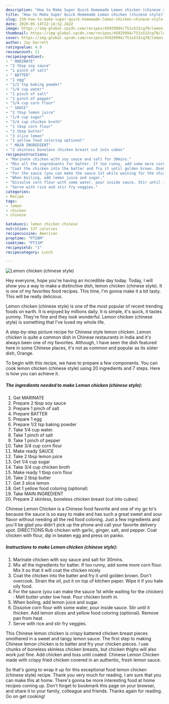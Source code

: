 ```yaml
---
description: "How to Make Super Quick Homemade Lemon chicken (chinese style)"
title: "How to Make Super Quick Homemade Lemon chicken (chinese style)"
slug: 159-how-to-make-super-quick-homemade-lemon-chicken-chinese-style
date: 2020-05-14T22:14:52.242Z
image: https://img-global.cpcdn.com/recipes/45929994/751x532cq70/lemon-chicken-chinese-style-recipe-main-photo.jpg
thumbnail: https://img-global.cpcdn.com/recipes/45929994/751x532cq70/lemon-chicken-chinese-style-recipe-main-photo.jpg
cover: https://img-global.cpcdn.com/recipes/45929994/751x532cq70/lemon-chicken-chinese-style-recipe-main-photo.jpg
author: Jay Garrett
ratingvalue: 4.9
reviewcount: 11
recipeingredient:
- " MARINATE"
- "2 tbsp soy sauce"
- "1 pinch of salt"
- " BATTER"
- "1 egg"
- "1/2 tsp baking powder"
- "1/4 cup water"
- "1 pinch of salt"
- "1 pinch of pepper"
- "3/4 cup corn flour"
- " SAUCE"
- "2 tbsp lemon juice"
- "1/4 cup sugar"
- "3/4 cup chicken broth"
- "1 tbsp corn flour"
- "2 tbsp butter"
- "3 slice lemon"
- "1 yellow food coloring optional"
- " MAIN INGREDIENT"
- "2 skinless boneless chicken breast cut into cubes"
recipeinstructions:
- "Marinate chicken with soy sauce and salt for 30mins."
- "Mix all the ingredients for batter. If too runny, add some more corn flour. Mix it so that it will coat the chicken nicely"
- "Coat the chicken into the batter and fry it until golden brown. Don&#39;t overcook.  Strain the oil, put it on top of kitchen paper. Wipe it if you hate oily food."
- "For the sauce (you can make the sauce 1st while waiting for the chicken) : Melt butter under low heat. Pour chicken broth in."
- "When boiling, add lemon juice and sugar."
- "Dissolve corn flour with some water, pour inside sauce. Stir until it thicken. Add lemon slices and yellow food coloring (optional). Remove pan from heat."
- "Serve with rice and stir fry veggies."
categories:
- Recipe
tags:
- lemon
- chicken
- chinese

katakunci: lemon chicken chinese 
nutrition: 137 calories
recipecuisine: American
preptime: "PT28M"
cooktime: "PT31M"
recipeyield: "1"
recipecategory: Lunch

---
```



![Lemon chicken (chinese style)](https://img-global.cpcdn.com/recipes/45929994/751x532cq70/lemon-chicken-chinese-style-recipe-main-photo.jpg)

Hey everyone, hope you're having an incredible day today. Today, I will show you a way to make a distinctive dish, lemon chicken (chinese style). It is one of my favorites food recipes. This time, I'm gonna make it a bit tasty. This will be really delicious.

Lemon chicken (chinese style) is one of the most popular of recent trending foods on earth. It is enjoyed by millions daily. It is simple, it's quick, it tastes yummy. They're fine and they look wonderful. Lemon chicken (chinese style) is something that I've loved my whole life.

A step-by-step picture recipe for Chinese style lemon chicken. Lemon chicken is quite a common dish in Chinese restaurants in India and it&#39;s always been one of my favorites. Although, I have seen the dish featured here in some Chinese places, it&#39;s not as common and popular as its sister dish, Orange.


To begin with this recipe, we have to prepare a few components. You can cook lemon chicken (chinese style) using 20 ingredients and 7 steps. Here is how you can achieve it.

<!--inarticleads1-->

##### The ingredients needed to make Lemon chicken (chinese style):

1. Get  MARINATE
1. Prepare 2 tbsp soy sauce
1. Prepare 1 pinch of salt
1. Prepare  BATTER
1. Prepare 1 egg
1. Prepare 1/2 tsp baking powder
1. Take 1/4 cup water.
1. Take 1 pinch of salt
1. Take 1 pinch of pepper
1. Take 3/4 cup corn flour
1. Make ready  SAUCE
1. Take 2 tbsp lemon juice
1. Get 1/4 cup sugar
1. Take 3/4 cup chicken broth
1. Make ready 1 tbsp corn flour
1. Take 2 tbsp butter
1. Get 3 slice lemon
1. Get 1 yellow food coloring (optional)
1. Take  MAIN INGREDIENT
1. Prepare 2 skinless, boneless chicken breast (cut into cubes)


Chinese Lemon Chicken is a Chinese food favorite and one of my go to&#39;s because the sauce is so easy to make and has such a great sweet and sour flavor without needing all the red food coloring. Just a few ingredients and you&#39;ll be glad you didn&#39;t pick up the phone and call your favorite delivery spot. DIRECTIONS Rub chicken with garlic, ginger, salt, and pepper. Coat chicken with flour, dip in beaten egg and press on panko. 

<!--inarticleads2-->

##### Instructions to make Lemon chicken (chinese style):

1. Marinate chicken with soy sauce and salt for 30mins.
1. Mix all the ingredients for batter. If too runny, add some more corn flour. Mix it so that it will coat the chicken nicely
1. Coat the chicken into the batter and fry it until golden brown. Don&#39;t overcook.  Strain the oil, put it on top of kitchen paper. Wipe it if you hate oily food.
1. For the sauce (you can make the sauce 1st while waiting for the chicken) : Melt butter under low heat. Pour chicken broth in.
1. When boiling, add lemon juice and sugar.
1. Dissolve corn flour with some water, pour inside sauce. Stir until it thicken. Add lemon slices and yellow food coloring (optional). Remove pan from heat.
1. Serve with rice and stir fry veggies.


This Chinese lemon chicken is crispy battered chicken breast pieces smothered in a sweet and tangy lemon sauce. The first step to making Chinese lemon chicken is to batter and fry your chicken pieces. I use chunks of boneless skinless chicken breasts, but chicken thighs will also work just fine. Add chicken and toss until coated. Chinese Lemon Chicken made with crispy fried chicken covered in an authentic, fresh lemon sauce. 

So that's going to wrap it up for this exceptional food lemon chicken (chinese style) recipe. Thank you very much for reading. I am sure that you can make this at home. There's gonna be more interesting food at home recipes coming up. Don't forget to bookmark this page on your browser, and share it to your family, colleague and friends. Thanks again for reading. Go on get cooking!
